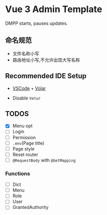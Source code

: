 # Vue 3 Admin Template

DMPP starts, pauses updates.

## 命名规范

- 文件名称小写
- 路由地址小写,不允许出现大写名称

## Recommended IDE Setup

- [VSCode](https://code.visualstudio.com/) + [Volar](https://marketplace.visualstudio.com/items?itemName=johnsoncodehk.volar)

- Disable `Vetur`

## TODOS

- [X] Menu opt
- [ ] Login
- [ ] Permission
- [ ] `.env`(Page title)
- [ ] Page style
- [ ] Reset router
- [ ] `@RequestBody` with `@GetMapping`

### Functions

- [ ] Dict
- [ ] Menu
- [ ] Role
- [ ] User
- [ ] GrantedAuthority
